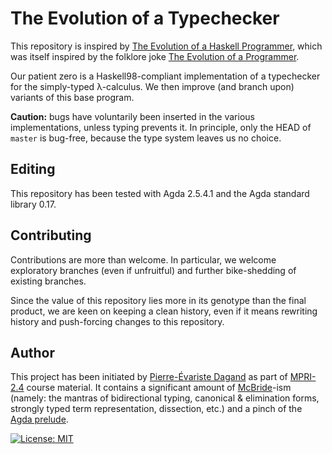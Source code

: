 # The Evolution of a Typechecker


This repository is inspired by [The Evolution of a Haskell
Programmer](https://www.willamette.edu/~fruehr/haskell/evolution.html),
which was itself inspired by the folklore joke [The Evolution of a
Programmer](http://www-cs-students.stanford.edu/~dchou/humor/evolution.html).

Our patient zero is a Haskell98-compliant implementation of a
typechecker for the simply-typed λ-calculus. We then improve (and
branch upon) variants of this base program.

**Caution:** bugs have voluntarily been inserted in the various
implementations, unless typing prevents it. In principle, only the
HEAD of `master` is bug-free, because the type system leaves us no
choice.

## Editing

This repository has been tested with Agda 2.5.4.1 and the Agda standard
library 0.17.

## Contributing

Contributions are more than welcome. In particular, we welcome
exploratory branches (even if unfruitful) and further bike-shedding of
existing branches.

Since the value of this repository lies more in its genotype than the
final product, we are keen on keeping a clean history, even if it
means rewriting history and push-forcing changes to this repository.


## Author

This project has been initiated by [Pierre-Évariste
Dagand](https://pages.lip6.fr/Pierre-Evariste.Dagand/) as part of
[MPRI-2.4](https://gitlab.inria.fr/fpottier/mpri-2.4-public) course
material. It contains a significant amount of
[McBride](http://strictlypositive.org/)-ism (namely: the mantras of
bidirectional typing, canonical & elimination forms, strongly typed
term representation, dissection, etc.) and a pinch of the [Agda
prelude](https://github.com/UlfNorell/agda-prelude).


[![License: MIT](https://img.shields.io/badge/License-MIT-yellow.svg)](https://opensource.org/licenses/MIT)
